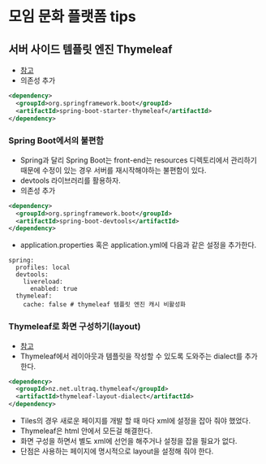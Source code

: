 # 모임 문화 플랫폼 tips

## 서버 사이드 템플릿 엔진 Thymeleaf
* [참고](https://araikuma.tistory.com/30)
* 의존성 추가

```xml
<dependency>
  <groupId>org.springframework.boot</groupId>
  <artifactId>spring-boot-starter-thymeleaf</artifactId>
</dependency>
```

### Spring Boot에서의 불편함
* Spring과 달리 Spring Boot는 front-end는 resources 디렉토리에서 관리하기 때문에 수정이 있는 경우 서버를 재시작해야하는 불편함이 있다.
* devtools 라이브러리를 활용하자.
* 의존성 추가

```xml
<dependency>
  <groupId>org.springframework.boot</groupId>
  <artifactId>spring-boot-devtools</artifactId>
</dependency>
```

* application.properties 혹은 application.yml에 다음과 같은 설정을 추가한다.

```
spring:
  profiles: local
  devtools:
    livereload:
      enabled: true
  thymeleaf:
    cache: false # thymeleaf 템플릿 엔진 캐시 비활성화
```

### Thymeleaf로 화면 구성하기(layout)
* [참고](https://elfinlas.github.io/2018/02/16/thymeleaf-layout-dialect_exam/)
* Thymeleaf에서 레이아웃과 템플릿을 작성할 수 있도록 도와주는 dialect를 추가한다.

```xml
<dependency>
  <groupId>nz.net.ultraq.thymeleaf</groupId>
  <artifactId>thymeleaf-layout-dialect</artifactId>
</dependency>
```

* Tiles의 경우 새로운 페이지를 개발 할 때 마다 xml에 설정을 잡아 줘야 했었다.
* Thymeleaf은 html 안에서 모든걸 해결한다.
* 화면 구성을 하면서 별도 xml에 선언을 해주거나 설정을 잡을 필요가 없다.
* 단점은 사용하는 페이지에 명시적으로 layout을 설정해 줘야 한다.
